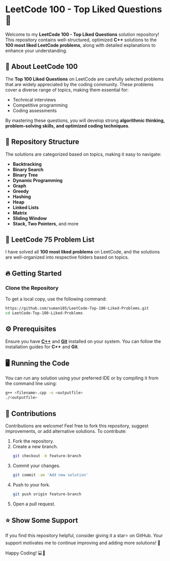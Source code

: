 # **LeetCode 100 - Top Liked Questions** 🚀  

Welcome to my **LeetCode 100 - Top Liked Questions** solution repository! This repository contains well-structured, optimized **C++** solutions to the **100 most liked LeetCode problems**, along with detailed explanations to enhance your understanding.

## 📌 **About LeetCode 100** 
The **Top 100 Liked Questions** on LeetCode are carefully selected problems that are widely appreciated by the coding community. These problems cover a diverse range of topics, making them essential for:

- Technical interviews
- Competitive programming
- Coding assessments
  
By mastering these questions, you will develop strong **algorithmic thinking, problem-solving skills, and optimized coding techniques**.

## 📂 **Repository Structure**  
The solutions are categorized based on topics, making it easy to navigate:  

- **Backtracking**  
- **Binary Search**  
- **Binary Tree**  
- **Dynamic Programming**  
- **Graph**  
- **Greedy**  
- **Hashing**
- **Heap**
- **Linked Lists**
- **Matrix**
- **Sliding Window**
- **Stack, Two Pointers**, and more 

## 📑 LeetCode 75 Problem List

I have solved all **100 most liked problems** on LeetCode, and the solutions are well-organized into respective folders based on topics.

## 🔥 **Getting Started**  

### Clone the Repository  
To get a local copy, use the following command:  

```sh
https://github.com/suman105/LeetCode-Top-100-Liked-Problems.git
cd LeetCode-Top-100-Liked-Problems
```

## ⚙️ **Prerequisites**
Ensure you have **[C++](https://www.learncpp.com/)** and **[Git](https://git-scm.com/book/en/v2/Getting-Started-Installing-Git)** installed on your system. You can follow the installation guides for **C++** and **Git**.

## 🖥️  **Running the Code**
You can run any solution using your preferred IDE or by compiling it from the command line using:

```sh
g++ <filename>.cpp -o <outputfile>
./<outputfile>
```

## 🤝 **Contributions**
Contributions are welcome! Feel free to fork this repository, suggest improvements, or add alternative solutions. To contribute:
1. Fork the repository.
2. Create a new branch.
   ```sh
   git checkout -b feature-branch
3. Commit your changes.
   ```sh
   git commit -am 'Add new solution'
4. Push to your fork.
   ```sh
   git push origin feature-branch
5. Open a pull request.

## ⭐ **Show Some Support**
If you find this repository helpful, consider giving it a star⭐ on GitHub. Your support motivates me to continue improving and adding more solutions! 🚀

Happy Coding! 💻🎯
